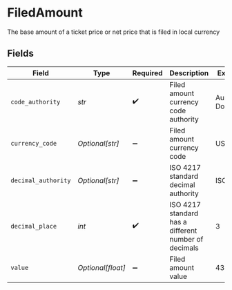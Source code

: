 # FiledAmount

The base amount of a ticket price or net price that is filed in local currency


## Fields

| Field                                                | Type                                                 | Required                                             | Description                                          | Example                                              |
| ---------------------------------------------------- | ---------------------------------------------------- | ---------------------------------------------------- | ---------------------------------------------------- | ---------------------------------------------------- |
| `code_authority`                                     | *str*                                                | :heavy_check_mark:                                   | Filed amount currency code authority                 | Australian Dollar                                    |
| `currency_code`                                      | *Optional[str]*                                      | :heavy_minus_sign:                                   | Filed amount currency code                           | USD                                                  |
| `decimal_authority`                                  | *Optional[str]*                                      | :heavy_minus_sign:                                   | ISO 4217 standard decimal authority                  | ISO 4217                                             |
| `decimal_place`                                      | *int*                                                | :heavy_check_mark:                                   | ISO 4217 standard has a different number of decimals | 3                                                    |
| `value`                                              | *Optional[float]*                                    | :heavy_minus_sign:                                   | Filed amount value                                   | 43.3422                                              |